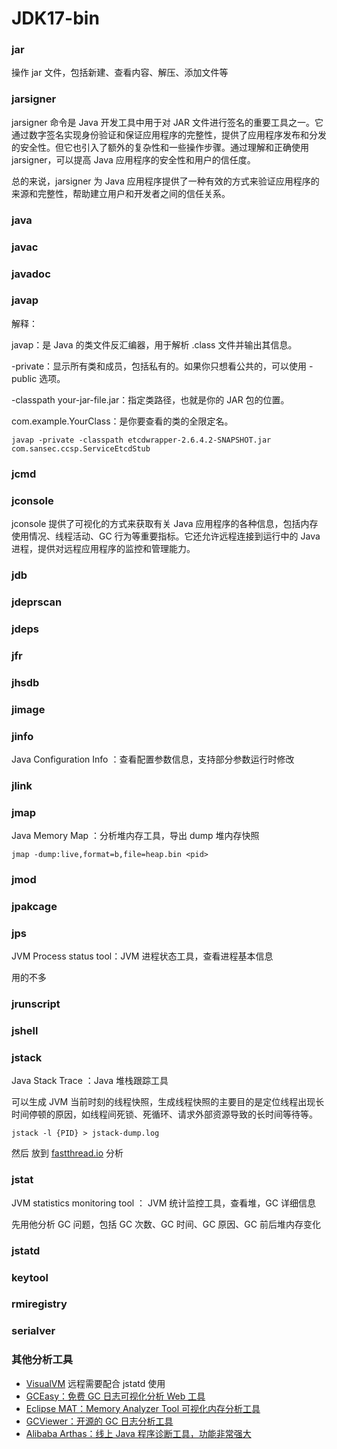 # JDK17-bin

### jar

操作 jar 文件，包括新建、查看内容、解压、添加文件等

### jarsigner

jarsigner 命令是 Java 开发工具中用于对 JAR 文件进行签名的重要工具之一。它通过数字签名实现身份验证和保证应用程序的完整性，提供了应用程序发布和分发的安全性。但它也引入了额外的复杂性和一些操作步骤。通过理解和正确使用 jarsigner，可以提高 Java 应用程序的安全性和用户的信任度。

总的来说，jarsigner 为 Java 应用程序提供了一种有效的方式来验证应用程序的来源和完整性，帮助建立用户和开发者之间的信任关系。

### java

### javac

### javadoc

### javap

解释：

javap：是 Java 的类文件反汇编器，用于解析 .class 文件并输出其信息。

-private：显示所有类和成员，包括私有的。如果你只想看公共的，可以使用 -public 选项。

-classpath your-jar-file.jar：指定类路径，也就是你的 JAR 包的位置。

com.example.YourClass：是你要查看的类的全限定名。

```shell
javap -private -classpath etcdwrapper-2.6.4.2-SNAPSHOT.jar com.sansec.ccsp.ServiceEtcdStub
```
### jcmd

### jconsole

jconsole 提供了可视化的方式来获取有关 Java 应用程序的各种信息，包括内存使用情况、线程活动、GC 行为等重要指标。它还允许远程连接到运行中的 Java 进程，提供对远程应用程序的监控和管理能力。

### jdb

### jdeprscan

### jdeps

### jfr

### jhsdb

### jimage

### jinfo

Java Configuration Info ：查看配置参数信息，支持部分参数运行时修改

### jlink

### jmap

Java Memory Map ：分析堆内存工具，导出 dump 堆内存快照

```shell
jmap -dump:live,format=b,file=heap.bin <pid>
```

### jmod

### jpakcage

### jps

JVM Process status tool：JVM 进程状态工具，查看进程基本信息

用的不多

### jrunscript

### jshell

### jstack

Java Stack Trace ：Java 堆栈跟踪工具

可以生成 JVM 当前时刻的线程快照，生成线程快照的主要目的是定位线程出现长时间停顿的原因，如线程间死锁、死循环、请求外部资源导致的长时间等待等。

```shell
jstack -l {PID} > jstack-dump.log
```

然后 放到 [fastthread.io](https://fastthread.io/) 分析

### jstat

JVM statistics monitoring tool ： JVM 统计监控工具，查看堆，GC 详细信息

先用他分析 GC 问题，包括 GC 次数、GC 时间、GC 原因、GC 前后堆内存变化

### jstatd

### keytool

### rmiregistry

### serialver

### 其他分析工具

- [VisualVM](https://visualvm.github.io/) 远程需要配合 jstatd 使用
- [GCEasy：免费 GC 日志可视化分析 Web 工具](https://gceasy.io/)
- [Eclipse MAT：Memory Analyzer Tool 可视化内存分析工具](https://eclipse.dev/mat/downloads.php)
- [GCViewer：开源的 GC 日志分析工具](https://github.com/chewiebug/GCViewer)
- [ Alibaba Arthas：线上 Java 程序诊断工具，功能非常强大](https://github.com/alibaba/arthas/blob/master/README_CN.md)
